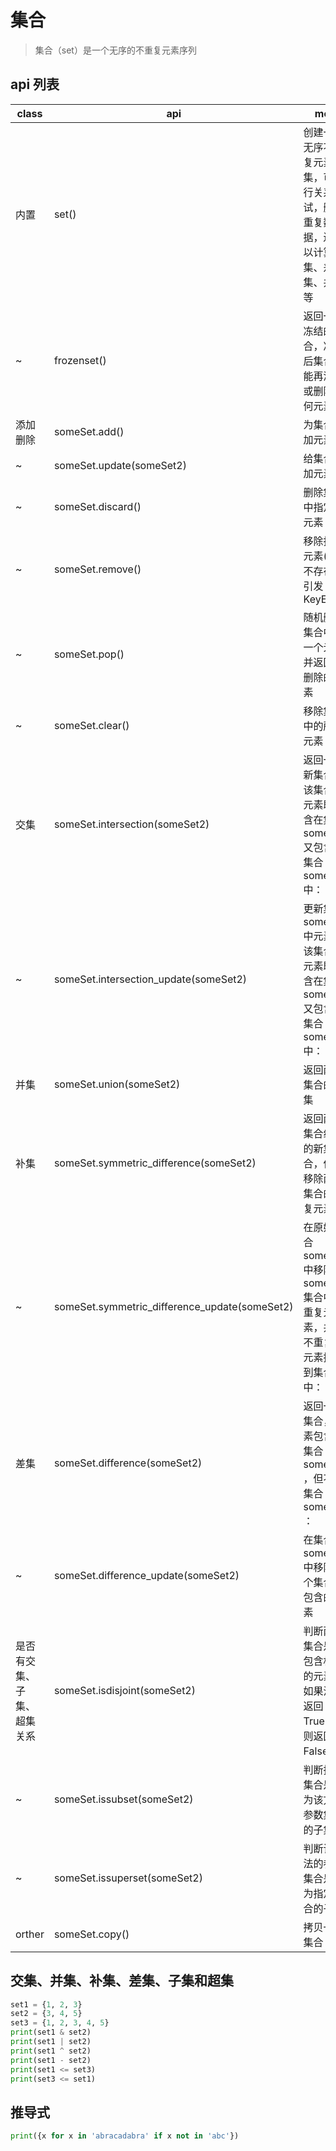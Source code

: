 # 集合

> 集合（set）是一个无序的不重复元素序列

## api 列表

| class                      | api                                           | more                                                                                     |
| -------------------------- | --------------------------------------------- | ---------------------------------------------------------------------------------------- |
| 内置                       | set()                                         | 创建一个无序不重复元素集，可进行关系测试，删除重复数据，还可以计算交集、差集、并集等     |
| ~                          | frozenset()                                   | 返回一个冻结的集合，冻结后集合不能再添加或删除任何元素                                   |
| 添加删除                   | someSet.add()                                 | 为集合添加元素                                                                           |
| ~                          | someSet.update(someSet2)                      | 给集合添加元素                                                                           |
| ~                          | someSet.discard()                             | 删除集合中指定的元素                                                                     |
| ~                          | someSet.remove()                              | 移除指定元素(如果不存在会引发 KeyError)                                                  |
| ~                          | someSet.pop()                                 | 随机删除集合中的一个元素,并返回被删除的元素                                              |
| ~                          | someSet.clear()                               | 移除集合中的所有元素                                                                     |
| 交集                       | someSet.intersection(someSet2)                | 返回一个新集合，该集合的元素既包含在集合 someSet 又包含在集合 someSet2 中：              |
| ~                          | someSet.intersection_update(someSet2)         | 更新集合 someSet 中元素，该集合的元素既包含在集合 someSet 又包含在集合 someSet2 中：     |
| 并集                       | someSet.union(someSet2)                       | 返回两个集合的并集                                                                       |
| 补集                       | someSet.symmetric_difference(someSet2)        | 返回两个集合组成的新集合，但会移除两个集合的重复元素：                                   |
| ~                          | someSet.symmetric_difference_update(someSet2) | 在原始集合 someSet 中移除与 someSet2 集合中的重复元素，并将不重复的元素插入到集合 x 中： |
| 差集                       | someSet.difference(someSet2)                  | 返回一个集合，元素包含在集合 someSet ，但不在集合 someSet2 ：                            |
| ~                          | someSet.difference_update(someSet2)           | 在集合 someSet 中移除两个集合都包含的元素                                                |
| 是否有交集、子集、超集关系 | someSet.isdisjoint(someSet2)                  | 判断两个集合是否包含相同的元素，如果没有返回 True，否则返回 False。                      |
| ~                          | someSet.issubset(someSet2)                    | 判断指定集合是否为该方法参数集合的子集。                                                 |
| ~                          | someSet.issuperset(someSet2)                  | 判断该方法的参数集合是否为指定集合的子集                                                 |
| orther                     | someSet.copy()                                | 拷贝一个集合                                                                             |

## 交集、并集、补集、差集、子集和超集

```python {cmd}
set1 = {1, 2, 3}
set2 = {3, 4, 5}
set3 = {1, 2, 3, 4, 5}
print(set1 & set2)
print(set1 | set2)
print(set1 ^ set2)
print(set1 - set2)
print(set1 <= set3)
print(set3 <= set1)
```

## 推导式

```python {cmd}
print({x for x in 'abracadabra' if x not in 'abc'})
```
